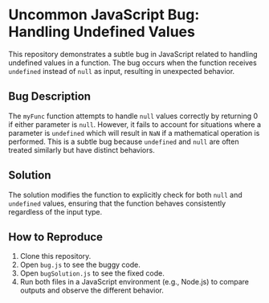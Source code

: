 # Uncommon JavaScript Bug: Handling Undefined Values

This repository demonstrates a subtle bug in JavaScript related to handling undefined values in a function. The bug occurs when the function receives `undefined` instead of `null` as input, resulting in unexpected behavior.

## Bug Description

The `myFunc` function attempts to handle `null` values correctly by returning 0 if either parameter is `null`. However, it fails to account for situations where a parameter is `undefined` which will result in `NaN`  if a mathematical operation is performed. This is a subtle bug because `undefined` and `null` are often treated similarly but have distinct behaviors. 

## Solution

The solution modifies the function to explicitly check for both `null` and `undefined` values, ensuring that the function behaves consistently regardless of the input type.

## How to Reproduce

1. Clone this repository.
2. Open `bug.js` to see the buggy code.
3. Open `bugSolution.js` to see the fixed code.
4. Run both files in a JavaScript environment (e.g., Node.js) to compare outputs and observe the different behavior.